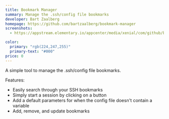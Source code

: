 ```yaml
---
title: Bookmark Manager
summary: Manage the .ssh/config file bookmarks
developer: Bart Zaalberg
homepage: https://github.com/bartzaalberg/bookmark-manager
screenshots:
  - https://appstream.elementary.io/appcenter/media/xenial/com/github/bartzaalberg.bookmark-manager.desktop/785D60B15993C5978E00FBB7843F8AE3/screenshots/image-1_orig.png

color:
  primary: "rgb(224,247,255)"
  primary-text: "#000"
price: 0
---
```


<p>A simple tool to manage the .ssh/config file bookmarks.</p>
<p>Features:</p>
<ul>
  <li>Easily search through your SSH bookmarks</li>
  <li>Simply start a session by clicking on a button</li>
  <li>Add a default parameters for when the config file doesn&apos;t contain a variable</li>
  <li>Add, remove, and update bookmarks</li>
</ul>